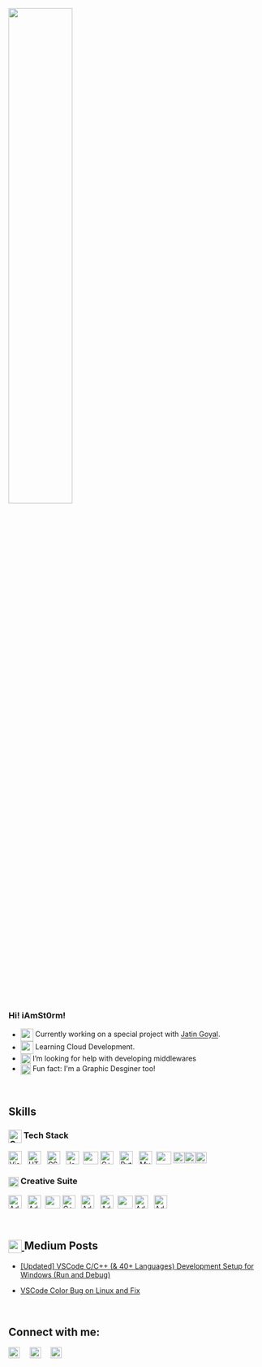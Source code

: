 [<img align="center" width="50%" src="https://image.flaticon.com/icons/svg/2087/2087884.svg"/>](#)
### Hi! iAmSt0rm!

<!--
**iAmSt0rm/iAmSt0rm** is a ✨ _special_ ✨ repository because its `README.md` (this file) appears on your GitHub profile.
-->

- [<img align="center" width="25px" src="https://img.icons8.com/clouds/100/000000/code.png"/>](#) Currently working on a special project with [Jatin Goyal](https://github.com/Jatin1o1).
- [<img align="center" width="25px" src="https://img.icons8.com/clouds/100/000000/learning.png"/>](#) Learning Cloud Development.
- [<img align="center" width="20px" src="https://img.icons8.com/nolan/100/search.png"/>](#) I’m looking for help with developing middlewares
- [<img align="center" width="20px" src="https://img.icons8.com/nolan/100/designer.png"/>](#) Fun fact: I'm a Graphic Desginer too!
<br />

## Skills
### [<img align="center" title="Programming" alt="Code" width="26px" src="https://img.icons8.com/material-sharp/96/000000/source-code.png" />](#)&nbsp;Tech Stack

[<img align="center" title="Visual Studio Code" alt="Visual Studio Code" width="26px" src="https://cdn.jsdelivr.net/npm/simple-icons@3.3.0/icons/visualstudiocode.svg" />](#)&nbsp;&nbsp;
[<img align="center" title="HTML5" alt="HTML5" width="26px" src="https://cdn.jsdelivr.net/npm/simple-icons@3.3.0/icons/html5.svg" />](#)&nbsp;&nbsp;
[<img align="center" title="CSS3" alt="CSS3" width="26px" src="https://cdn.jsdelivr.net/npm/simple-icons@3.3.0/icons/css3.svg" />](#)&nbsp;&nbsp;
[<img align="center" title="JavaScript" alt="JavaScript" width="26px" src="https://cdn.jsdelivr.net/npm/simple-icons@3.3.0/icons/javascript.svg" />](#)&nbsp;
[<img align="center" height="25px" width="30px" src="https://img.icons8.com/ios-filled/50/000000/vertical-line.png" />](#)
[<img align="center" title="C++" alt="C++" alt="C++" width="26px" src="https://cdn.jsdelivr.net/npm/simple-icons@3.3.0/icons/cplusplus.svg" />](#)&nbsp;&nbsp;
[<img align="center" title="Python" alt="Python" width="26px" src="https://cdn.jsdelivr.net/npm/simple-icons@3.3.0/icons/python.svg" />](#)&nbsp;&nbsp;
[<img align="center" title="MySQL" alt="MySQL" width="26px" src="https://cdn.jsdelivr.net/npm/simple-icons@3.3.0/icons/mysql.svg" />](#)&nbsp;
[<img align="center" height="25px" width="30px" src="https://img.icons8.com/ios-filled/50/000000/vertical-line.png" />](#)
[<img align="center" title="RobotOperatingSystem (ROS)" alt="RobotOperatingSystem (ROS)" width="22px" src="https://img.icons8.com/ios-filled/100/000000/r.png" /><img align="center" title="RobotOperatingSystem (ROS)" alt="RobotOperatingSystem (ROS)" width="22px" src="https://img.icons8.com/ios-filled/100/000000/o.png" /><img align="center" title="RobotOperatingSystem (ROS)" alt="RobotOperatingSystem (ROS)" width="22px" src="https://img.icons8.com/ios-filled/100/000000/s.png" />](#)&nbsp;&nbsp;


### [<img align="center" title="Programming" alt="Code" width="20px" src="https://img.icons8.com/material-sharp/96/000000/vector.png" />](#) Creative Suite

[<img align="center" title="Adobe Lightroom" alt="Adobe Lightroom" width="26px" src="https://cdn.jsdelivr.net/npm/simple-icons@3.3.0/icons/adobelightroomclassic.svg" />](#)&nbsp;&nbsp;
[<img align="center" title="Adobe Photoshop CC" alt="Adobe Photoshop CC" width="26px" src="https://cdn.jsdelivr.net/npm/simple-icons@3.3.0/icons/adobephotoshop.svg" />](#)&nbsp;
[<img align="center" height="25px" width="30px" src="https://img.icons8.com/ios-filled/50/000000/vertical-line.png" />](#)
[<img align="center" title="Adobe Illustrator CC" alt="C++" alt="Adobe Illustrator CC" width="26px" src="https://cdn.jsdelivr.net/npm/simple-icons@3.3.0/icons/adobeillustrator.svg" />](#)&nbsp;&nbsp;
[<img align="center" title="Adobe XD" alt="Adobe XD" width="26px" src="https://cdn.jsdelivr.net/npm/simple-icons@3.3.0/icons/adobexd.svg" />](#)&nbsp;&nbsp;
[<img align="center" title="Adobe InDesign CC" alt="Adobe InDesign CC" width="26px" src="https://cdn.jsdelivr.net/npm/simple-icons@3.3.0/icons/adobeindesign.svg" />](#)&nbsp;
[<img align="center" height="25px" width="30px" src="https://img.icons8.com/ios-filled/50/000000/vertical-line.png" />](#)
[<img align="center" title="Adobe PremierePro CC" alt="Adobe PremierePro CC" width="26px" src="https://cdn.jsdelivr.net/npm/simple-icons@3.3.0/icons/adobepremierepro.svg" />](#)&nbsp;&nbsp;
[<img align="center" title="Adobe AfterEffects CC" alt="Adobe AfterEffects CC" width="26px" src="https://cdn.jsdelivr.net/npm/simple-icons@3.3.0/icons/adobeaftereffects.svg" />](#)&nbsp;&nbsp;

<br />

## [<img align="center" title="Medium" alt="medium" width="26px" src="https://cdn.jsdelivr.net/npm/simple-icons@3.3.0/icons/medium.svg" /> ](https://medium.com/@iamstorm) Medium Posts
- [[Updated] VSCode C/C++ (& 40+ Languages) Development Setup for Windows (Run and Debug)](https://medium.com/@iamstorm/updated-vscode-c-c-40-languages-development-setup-for-windows-run-and-debug-ced6b593cc5)&nbsp;

- [VSCode Color Bug on Linux and Fix](https://medium.com/@iamstorm/vscode-bug-on-linux-7ca4c4544d24)&nbsp;

<br />

## Connect with me:

[<img align="center" alt="iAmSt0rm | LinkedIn" width="22px" src="https://cdn.jsdelivr.net/npm/simple-icons@3.3.0/icons/linkedin.svg" />][linkedin]
&nbsp;&nbsp;&nbsp;
[<img align="center" alt="iAmSt0rm | Instagram" width="22px" src="https://cdn.jsdelivr.net/npm/simple-icons@3.3.0/icons/instagram.svg" />][instagram]
&nbsp;&nbsp;&nbsp;
[<img align="center" alt="iAmSt0rm | Behance" width="22px" src="https://cdn.jsdelivr.net/npm/simple-icons@3.3.0/icons/behance.svg" />][behance]

[linkedin]: https://www.linkedin.com/in/paraskrv/
[instagram]: https://www.instagram.com/i_am_paras7/
[behance]: https://www.behance.net/parasverma/

